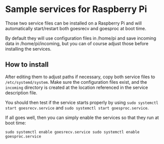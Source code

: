 # Sample services for Raspberry Pi

Those two service files can be installed on a Raspberry Pi and will automatically start/restart both goesrecv and goesproc at boot time.

By default they will use configuration files in /home/pi and save incoming data in /home/pi/incoming, but you can of course adjust those before installing the services.

## How to install

After editing them to adjust paths if necessary, copy both service files to `/etc/systemd/system`. Make sure the configuration files exist, and the `incoming` directory is created at the location referenced in the service description file.

You should then test if the service starts properly by using `sudo systemctl start goesrecv.service`  and `sudo systemctl start goesproc.service`.

If all goes well, then you can simply enable the services so that they run at boot time:

`
sudo systemctl enable goesrecv.service
sudo systemctl enable goesproc.service
`
